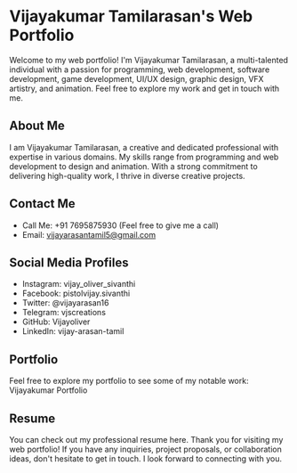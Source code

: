 # Vijayakumar Tamilarasan's Web Portfolio
  Welcome to my web portfolio! I'm Vijayakumar Tamilarasan, a multi-talented individual with a passion for programming, web development, software development, game development, UI/UX design, graphic design, VFX artistry, and animation. Feel free to explore my work and get in touch with me.
## About Me
  I am Vijayakumar Tamilarasan, a creative and dedicated professional with expertise in various domains. My skills range from programming and web development to design and animation. With a strong commitment to delivering high-quality work, I thrive in diverse creative projects.
## Contact Me
- Call Me: +91 7695875930 (Feel free to give me a call)
- Email: vijayarasantamil5@gmail.com
## Social Media Profiles
- Instagram: vijay_oliver_sivanthi
- Facebook: pistolvijay.sivanthi
- Twitter: @vijayarasan16
- Telegram: vjscreations
- GitHub: Vijayoliver
- LinkedIn: vijay-arasan-tamil
## Portfolio
Feel free to explore my portfolio to see some of my notable work:
Vijayakumar Portfolio
## Resume
You can check out my professional resume here.
Thank you for visiting my web portfolio! If you have any inquiries, project proposals, or collaboration ideas, don't hesitate to get in touch. I look forward to connecting with you.
